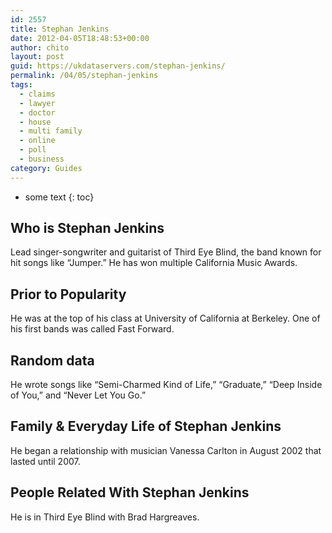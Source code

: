 ```yaml
---
id: 2557
title: Stephan Jenkins
date: 2012-04-05T18:48:53+00:00
author: chito
layout: post
guid: https://ukdataservers.com/stephan-jenkins/
permalink: /04/05/stephan-jenkins
tags:
  - claims
  - lawyer
  - doctor
  - house
  - multi family
  - online
  - poll
  - business
category: Guides
---
```


* some text
{: toc}
          
          
## Who is  Stephan Jenkins
                  
                  
                  
Lead singer-songwriter and guitarist of Third Eye Blind, the band known for hit songs like &#8220;Jumper.&#8221; He has won multiple California Music Awards.
                  
                
                
                
## Prior to Popularity 
                  
                  
                  
He was at the top of his class at University of California at Berkeley. One of his first bands was called Fast Forward.
                  
                
                
                
## Random data 
                  
                  
                  
He wrote songs like &#8220;Semi-Charmed Kind of Life,&#8221; &#8220;Graduate,&#8221; &#8220;Deep Inside of You,&#8221; and &#8220;Never Let You Go.&#8221;
                  
                
                
                
## Family & Everyday Life of Stephan Jenkins
                  
                  
                  
He began a relationship with musician Vanessa Carlton in August 2002 that lasted until 2007.
                  
                
                
                
## People Related With  Stephan Jenkins
                  
                  
                  
He is in Third Eye Blind with Brad Hargreaves.
                  
                
              
            
          
          
          
    
    
  
